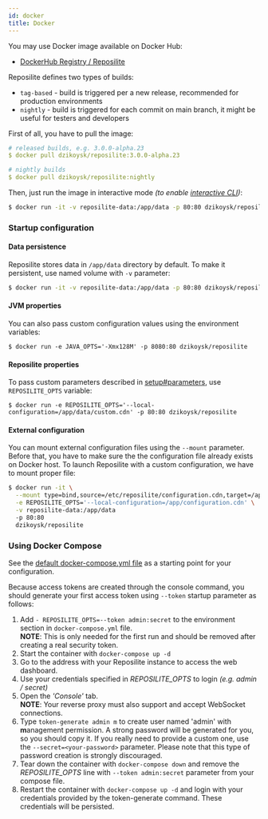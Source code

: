 ```yaml
---
id: docker
title: Docker
---
```


You may use Docker image available on Docker Hub:

- [DockerHub Registry / Reposilite](https://hub.docker.com/r/dzikoysk/reposilite)

Reposilite defines two types of builds:

- `tag-based` - build is triggered per a new release, recommended for production environments
- `nightly` - build is triggered for each commit on main branch, it might be useful for testers and developers

First of all, you have to pull the image:

```yaml
# released builds, e.g. 3.0.0-alpha.23
$ docker pull dzikoysk/reposilite:3.0.0-alpha.23

# nightly builds
$ docker pull dzikoysk/reposilite:nightly
```

Then,
just run the image in interactive mode
_(to enable [interactive CLI](/guide/manual#interactive-cli))_:

```bash
$ docker run -it -v reposilite-data:/app/data -p 80:80 dzikoysk/reposilite:nightly
```

### Startup configuration

#### Data persistence

Reposilite stores data in `/app/data` directory by default. 
To make it persistent, use named volume with `-v` parameter:

```bash
$ docker run -it -v reposilite-data:/app/data -p 80:80 dzikoysk/reposilite
```

#### JVM properties

You can also pass custom configuration values using the environment variables:

```shell-session
$ docker run -e JAVA_OPTS='-Xmx128M' -p 8080:80 dzikoysk/reposilite
```

#### Reposilite properties

To pass custom parameters described in [setup#parameters](setup#parameters), use `REPOSILITE_OPTS` variable:

```shell-session
$ docker run -e REPOSILITE_OPTS='--local-configuration=/app/data/custom.cdn' -p 80:80 dzikoysk/reposilite
```

#### External configuration

You can mount external configuration files using the `--mount` parameter.
Before that, you have to make sure the the configuration file already exists on Docker host.
To launch Reposilite with a custom configuration, we have to mount proper file:

```bash
$ docker run -it \
  --mount type=bind,source=/etc/reposilite/configuration.cdn,target=/app/configuration.cdn \
  -e REPOSILITE_OPTS='--local-configuration=/app/configuration.cdn' \
  -v reposilite-data:/app/data
  -p 80:80
  dzikoysk/reposilite
```

### Using Docker Compose 

See the [default docker-compose.yml file](https://github.com/dzikoysk/reposilite/blob/main/docker-compose.yml) as a starting point for your configuration.

Because access tokens are created through the console command,
you should generate your first access token using `--token` startup parameter as follows:

1. Add `- REPOSILITE_OPTS=--token admin:secret` to the environment section in `docker-compose.yml` file. <br />
  **NOTE**: This is only needed for the first run and should be removed after creating a real security token.
2. Start the container with `docker-compose up -d`
3. Go to the address with your Reposilite instance to access the web dashboard.
4. Use your credentials specified in _REPOSILITE_OPTS_ to login _(e.g. admin / secret)_
5. Open the _'Console'_ tab. <br />
   **NOTE**: Your reverse proxy must also support and accept WebSocket connections.
6. Type `token-generate admin m` to create user named 'admin' with **m**anagement permission. 
   A strong password will be generated for you, so you should copy it. 
   If you really need to provide a custom one, use the `--secret=<your-password>` parameter. 
   Please note that this type of password creation is strongly discouraged. 
7. Tear down the container with `docker-compose down` and remove the _REPOSILITE_OPTS_ line with `--token admin:secret` parameter from your compose file.
8. Restart the container with `docker-compose up -d` and login with your credentials provided by the token-generate command. These credentials will be persisted.
